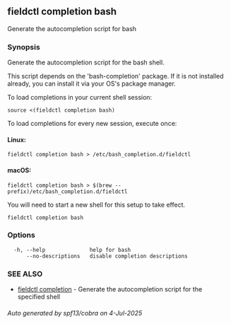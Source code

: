 ## fieldctl completion bash

Generate the autocompletion script for bash

### Synopsis

Generate the autocompletion script for the bash shell.

This script depends on the 'bash-completion' package.
If it is not installed already, you can install it via your OS's package manager.

To load completions in your current shell session:

	source <(fieldctl completion bash)

To load completions for every new session, execute once:

#### Linux:

	fieldctl completion bash > /etc/bash_completion.d/fieldctl

#### macOS:

	fieldctl completion bash > $(brew --prefix)/etc/bash_completion.d/fieldctl

You will need to start a new shell for this setup to take effect.


```
fieldctl completion bash
```

### Options

```
  -h, --help              help for bash
      --no-descriptions   disable completion descriptions
```

### SEE ALSO

* [fieldctl completion](fieldctl_completion.md)	 - Generate the autocompletion script for the specified shell

###### Auto generated by spf13/cobra on 4-Jul-2025
